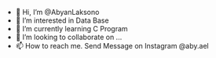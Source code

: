 - 👋 Hi, I’m @AbyanLaksono
- 👀 I’m interested in Data Base
- 🌱 I’m currently learning C Program
- 💞️ I’m looking to collaborate on ...
- 📫 How to reach me. Send Message on Instagram @aby.ael

<!---
AbyanLaksono/AbyanLaksono is a ✨ special ✨ repository because its `README.md` (this file) appears on your GitHub profile.
You can click the Preview link to take a look at your changes.
--->
